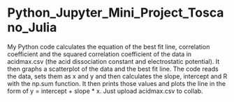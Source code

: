 # Python_Jupyter_Mini_Project_Toscano_Julia
My Python code calculates the equation of the best fit line, correlation coefficient and the squared correlation coefficient of the data in acidmax.csv (the acid dissociation constant and electrostatic potential). It then graphs a scatterplot of the data and the best fit line. The code reads the data, sets them as x and y and then calculates the slope, intercept and R with the np.sum function. It then prints those values and plots the line in the form of y = intercept + slope * x. Just upload acidmax.csv to collab. 
